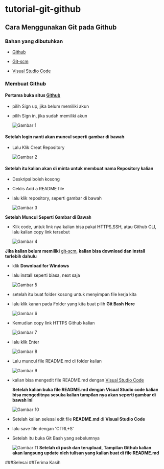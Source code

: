 # tutorial-git-github
## Cara Menggunakan Git pada Github
### Bahan yang dibutuhkan

- [Github](https://github.com)<p>
- [Git-scm](http://git-scm.com/)<p>
- [Visual Studio Code](https://code.visualstudio.com)<p>

### Membuat Github

#### Pertama buka situs [Github](https://github.com)<p>
- pilih Sign up, jika belum memiliki akun<p>
- pilih Sign in, jika sudah memiliki akun<p>
![Gambar 1](SS/login.png)<p>

#### Setelah login nanti akan muncul seperti gambar di bawah<p>
- Lalu Klik Creat Repository<p>
![Gambar 2](SS/Buat_repository.jpg)<p>

#### Setelah itu kalian akan di minta untuk membuat nama Repository kalian<p>
- Deskripsi boleh kosong<p>
- Ceklis Add a README file<p>
- lalu klik repository, seperti gambar di bawah<p>
![Gambar 3](SS/Isi_nama_repository.jpg)<p>

<b>Setelah Muncul Seperti Gambar di Bawah</b>
- Klik code, untuk link nya kalian bisa pakai HTTPS,SSH, atau Github CLI, lalu kalian copy link tersebut<p>
![Gambar 4](SS/Code.jpg)<p>

<b>Jika kalian belum memiliki</b> [git-scm](http://git-scm.com/), <b>kalian bisa download dan install terlebih dahulu</b><p>
- klik <b>Download for Windows</b><p>
- lalu install seperti biasa, next saja<p>
![Gambar 5](SS/GIT.jpg)<p>

- setelah itu buat folder kosong untuk menyimpan file kerja kita<p>
- lalu klik kanan pada Folder yang kita buat pilih <b>Git Bash Here</b><p>
![Gambar 6](SS/Git_bash.jpg)<p>

- Kemudian copy link HTTPS Github kalian<p>
![Gambar 7](SS/Coding_1.PNG)<p>
- lalu klik Enter<p>
![Gambar 8](SS/Clone.PNG)<p>
- Lalu muncul file README.md di folder kalian<p>
![Gambar 9](SS/Readme.png)<p>
- kalian bisa mengedit file README.md dengan [Visual Studio Code](https://code.visualstudio.com)<p>
<b>Setelah kalian buka file README.md dengan Visual Studio code kalian bisa mengeditnya sesuka kalian tampilan nya akan seperti gambar di bawah ini</b><p>
![Gambar 10](SS/VCS.png)<p>
- Setelah kalian selesai edit file <b>README.md</b> di <b>Visual Studio Code</b><p>
- lalu save file dengan 'CTRL+S'<p>
- Setelah itu buka Git Bash yang sebelumnya<p>
![Gambar 11](SS/Coding_2.PNG)
<b>Setelah di push dan terupload, Tampilan Github kalian akan langsung update oleh tulisan yang kalian buat di file README.md</b><p>

###Selesai
##Terima Kasih